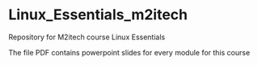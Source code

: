 # Linux_Essentials_m2itech

Repository for M2itech course Linux Essentials 

The file PDF contains powerpoint slides for every module for this course
